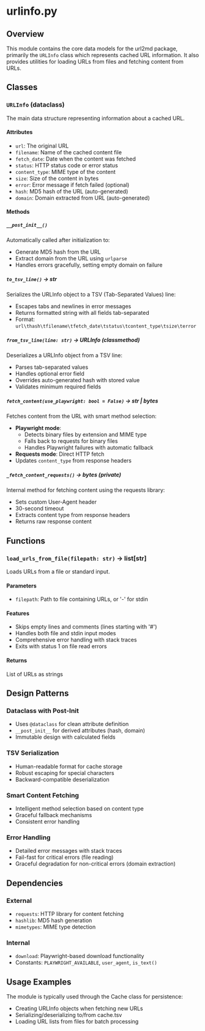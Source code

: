 # urlinfo.py

## Overview

This module contains the core data models for the url2md package, primarily the `URLInfo` class which represents cached URL information. It also provides utilities for loading URLs from files and fetching content from URLs.

## Classes

### `URLInfo` (dataclass)

The main data structure representing information about a cached URL.

#### Attributes
- `url`: The original URL
- `filename`: Name of the cached content file
- `fetch_date`: Date when the content was fetched
- `status`: HTTP status code or error status
- `content_type`: MIME type of the content
- `size`: Size of the content in bytes
- `error`: Error message if fetch failed (optional)
- `hash`: MD5 hash of the URL (auto-generated)
- `domain`: Domain extracted from URL (auto-generated)

#### Methods

##### `__post_init__()`
Automatically called after initialization to:
- Generate MD5 hash from the URL
- Extract domain from the URL using `urlparse`
- Handles errors gracefully, setting empty domain on failure

##### `to_tsv_line()` → str
Serializes the URLInfo object to a TSV (Tab-Separated Values) line:
- Escapes tabs and newlines in error messages
- Returns formatted string with all fields tab-separated
- Format: `url\thash\tfilename\tfetch_date\tstatus\tcontent_type\tsize\terror`

##### `from_tsv_line(line: str)` → URLInfo (classmethod)
Deserializes a URLInfo object from a TSV line:
- Parses tab-separated values
- Handles optional error field
- Overrides auto-generated hash with stored value
- Validates minimum required fields

##### `fetch_content(use_playwright: bool = False)` → str | bytes
Fetches content from the URL with smart method selection:
- **Playwright mode**: 
  - Detects binary files by extension and MIME type
  - Falls back to requests for binary files
  - Handles Playwright failures with automatic fallback
- **Requests mode**: Direct HTTP fetch
- Updates `content_type` from response headers

##### `_fetch_content_requests()` → bytes (private)
Internal method for fetching content using the requests library:
- Sets custom User-Agent header
- 30-second timeout
- Extracts content type from response headers
- Returns raw response content

## Functions

### `load_urls_from_file(filepath: str)` → list[str]

Loads URLs from a file or standard input.

#### Parameters
- `filepath`: Path to file containing URLs, or '-' for stdin

#### Features
- Skips empty lines and comments (lines starting with '#')
- Handles both file and stdin input modes
- Comprehensive error handling with stack traces
- Exits with status 1 on file read errors

#### Returns
List of URLs as strings

## Design Patterns

### Dataclass with Post-Init
- Uses `@dataclass` for clean attribute definition
- `__post_init__` for derived attributes (hash, domain)
- Immutable design with calculated fields

### TSV Serialization
- Human-readable format for cache storage
- Robust escaping for special characters
- Backward-compatible deserialization

### Smart Content Fetching
- Intelligent method selection based on content type
- Graceful fallback mechanisms
- Consistent error handling

### Error Handling
- Detailed error messages with stack traces
- Fail-fast for critical errors (file reading)
- Graceful degradation for non-critical errors (domain extraction)

## Dependencies

### External
- `requests`: HTTP library for content fetching
- `hashlib`: MD5 hash generation
- `mimetypes`: MIME type detection

### Internal
- `download`: Playwright-based download functionality
- Constants: `PLAYWRIGHT_AVAILABLE`, `user_agent`, `is_text()`

## Usage Examples

The module is typically used through the Cache class for persistence:
- Creating URLInfo objects when fetching new URLs
- Serializing/deserializing to/from cache.tsv
- Loading URL lists from files for batch processing